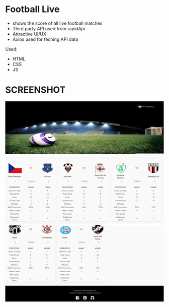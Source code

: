 # Football Live
* shows the score of all live football matches
* Third party API used from rapidApi
* Attractive UI/UX
* Axios used for feching API data

Used:
- HTML
- CSS
- JS

# SCREENSHOT

<img src="screenshot/3.png"/>
<img src="screenshot/1.png"/>
<img src="screenshot/2.png"/>

